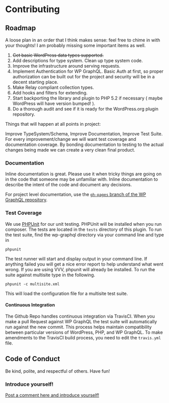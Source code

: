 # Contributing

## Roadmap

A loose plan in an order that I think makes sense: feel free to chime in with
your thoughts! I am probably missing some important items as well.

1. ~~Get basic WordPress data types supported.~~
2. Add descriptions for type system. Clean up type system code.
2. Improve the infrastructure around serving requests.
3. Implement Authentication for WP GraphQL. Basic Auth at first, so
proper authorization can be built out for the project and security will be in a
decent starting place.
4. Make Relay compliant collection types.
5. Add hooks and filters for extending.
5. Start backporting the library and plugin to PHP 5.2 if necessary ( maybe WordPress will have version bumped! ).
6. Do a thorough audit and see if it is ready for the WordPress.org plugin repository.

Things that will happen at all points in project:

Improve TypeSystem/Schema, Improve Documentation, Improve Test Suite. For every
improvement/change we will want test coverage and documentation coverage. By
bonding documentation to testing to the actual changes being made we can create
a very clean final product.

### Documentation

Inline documentation is great. Please use it when tricky things are going on in the code that someone may be unfamiliar with. Inline documentation to describe the intent of the code and document any decisions.

For project level documentation, use the [`gh-pages` branch of the WP GraphQL repository](https://github.com/BE-Webdesign/wp-graphql/tree/gh-pages).

### Test Coverage

We use [PHPUnit](https://phpunit.de/index.html) for our unit testing. PHPUnit will be installed when you run
composer. The tests are located in the `tests` directory of this plugin. To run
the test suite, find the wp-graphql directory via your command line and type in

```
phpunit
```

The test runner will start and display output in your command line. If anything failed you will get a nice error report to help understand what went wrong. If you are using VVV, phpunit will already be
installed. To run the suite against multisite type in the following.

```
phpunit -c multisite.xml
```

This will load the configuration file for a multisite test suite.

#### Continuous Integration

The Github Repo handles continuous integration via TravisCI. When you make a pull Request against WP GraphQL the test suite will automatically run against the new commit. This process helps maintain compatibility between particular versions of WordPress, PHP, and WP GraphQL. To make amendments to the TravisCI build process, you need to edit the `travis.yml` file.

## Code of Conduct

Be kind, polite, and respectful of others. Have fun!

### Introduce yourself!

[Post a comment here and introduce yourself!](https://github.com/BE-Webdesign/wp-graphql/issues/23)